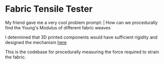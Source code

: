 # Fabric Tensile Tester

My friend gave me a very cool problem prompt:
| How can we procedurally find the Young's Modulus of different fabric weaves

I determined that 3D printed components would have sufficient rigidity and designed the mechanism [here](https://cad.onshape.com/documents/414844e767a5c5dcc10ecd8a/w/11a8d7078b3e5012b6154466/e/b864a8eacea5f8d32ab57ced?renderMode=0&uiState=6770eccbf48e4208ced637a1) 

This is the codebase for procedurally measuring the force required to strain the fabric. 
